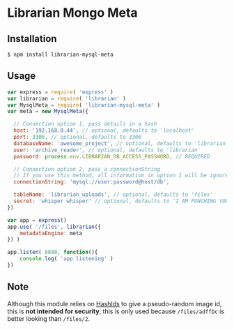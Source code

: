 # Librarian Mongo Meta

## Installation
```
$ npm install librarian-mysql-meta
```

## Usage
```js
var express = require( 'express' )
var librarian = require( 'librarian' )
var MysqlMeta = require( 'librarian-mysql-meta' )
var meta = new MysqlMeta({

  // Connection option 1, pass details in a hash
  host: '192.168.0.44', // optional, defaults to 'localhost'
  port: 3306, // optional, defaults to 3306
  databaseName: 'awesome_project', // optional, defaults to 'librarian'
  user: 'archive_reader', // optional, defaults to 'librarian'
  password: process.env.LIBRARIAN_DB_ACCESS_PASSWORD, // REQUIRED

  // Connection option 2, pass a connectionString
  // If you use this method, all information in option 1 will be ignored
  connectionString: 'mysql://user:password@host/db',

  tableName: 'librarian_uploads', // optional, defaults to 'files'
  secret: 'whisper whisper' // optional, defaults to 'I AM PUNCHING YOUR SALAD'
})

var app = express()
app.use( '/files', librarian({
    metadataEngine: meta
}) )

app.listen( 8888, function(){
    console.log( 'app listening' )
})
```

## Note

Although this module relies on [HashIds](http://hashids.org/) to give a pseudo-random image id,
this is **not intended for security**, this is only used because `/files/adffDc` is better looking than `/files/2`.
